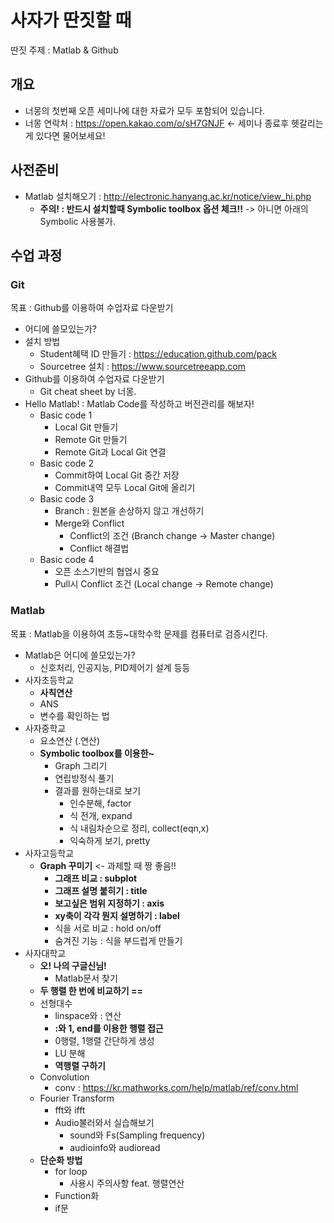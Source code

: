 # 사자가 딴짓할 때

딴짓 주제 : Matlab & Github

## 개요
- 너몽의 첫번째 오픈 세미나에 대한 자료가 모두 포함되어 있습니다.
- 너몽 연락처 : https://open.kakao.com/o/sH7GNJF <- 세미나 종료후 헷갈리는게 있다면 물어보세요!

## 사전준비
- Matlab 설치해오기 : http://electronic.hanyang.ac.kr/notice/view_hi.php
  - **주의! : 반드시 설치할때 Symbolic toolbox 옵션 체크!!** -> 아니면 아래의 Symbolic 사용불가.

## 수업 과정
### Git
목표 : Github를 이용하여 수업자료 다운받기
- 어디에 쓸모있는가?
- 설치 방법
  - Student혜택 ID 만들기 : https://education.github.com/pack
  - Sourcetree 설치 : https://www.sourcetreeapp.com
- Github를 이용하여 수업자료 다운받기
  - Git cheat sheet by 너몽.
- Hello Matlab! : Matlab Code를 작성하고 버전관리를 해보자!
  - Basic code 1
    - Local Git 만들기
    - Remote Git 만들기
    - Remote Git과 Local Git 연결
  - Basic code 2
    - Commit하여 Local Git 중간 저장
    - Commit내역 모두 Local Git에 올리기
  - Basic code 3
    - Branch : 원본을 손상하지 않고 개선하기
    - Merge와 Conflict
      - Conflict의 조건 (Branch change -> Master change)
      - Conflict 해결법
  - Basic code 4
    - 오픈 소스기반의 협업시 중요
    - Pull시 Conflict 조건 (Local change -> Remote change)
    
### Matlab
목표 : Matlab을 이용하여 초등~대학수학 문제를 컴퓨터로 검증시킨다.
- Matlab은 어디에 쓸모있는가?
  - 신호처리, 인공지능, PID제어기 설계 등등
- 사자초등학교
  - **사칙연산**
  - ANS
  - 변수를 확인하는 법
- 사자중학교
  - 요소연산 (.연산)
  - **Symbolic toolbox를 이용한~**
    - Graph 그리기
    - 연립방정식 풀기
    - 결과를 원하는대로 보기
      - 인수분해, factor
      - 식 전개, expand
      - 식 내림차순으로 정리, collect(eqn,x)
      - 익숙하게 보기, pretty
- 사자고등학교
  - **Graph 꾸미기** <- 과제할 때 짱 좋음!!
    - **그래프 비교 : subplot**
    - **그래프 설명 붙히기 : title**
    - **보고싶은 범위 지정하기 : axis**
    - **xy축이 각각 뭔지 설명하기 : label**
    - 식을 서로 비교 : hold on/off
    - 숨겨진 기능 : 식을 부드럽게 만들기
- 사자대학교
  - **오! 나의 구글신님!**
    - Matlab문서 찾기
  - **두 행렬 한 번에 비교하기 ==**
  - 선형대수
    - linspace와 : 연산
    - **:와 1, end를 이용한 행렬 접근**
    - 0행렬, 1행렬 간단하게 생성
    - LU 분해
    - **역행렬 구하기**
  - Convolution
    - conv : https://kr.mathworks.com/help/matlab/ref/conv.html
  - Fourier Transform
    - fft와 ifft
    - Audio불러와서 실습해보기
      - sound와 Fs(Sampling frequency)
      - audioinfo와 audioread
  - **단순화 방법**
    - for loop
      - 사용시 주의사항 feat. 행렬연산
    - Function화
    - if문
